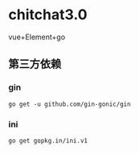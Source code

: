 # chitchat3.0
vue+Element+go

## 第三方依赖

### gin
```
go get -u github.com/gin-gonic/gin
```
### ini
```
go get gopkg.in/ini.v1
```
